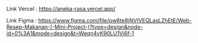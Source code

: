 Link Vercel :
https://aneka-rasa.vercel.app/

Link Figma :
https://www.figma.com/file/pw6te8jNVIVEQLasLZhEtE/Web-Resep-Makanan-(-Mini-Project-)?type=design&node-id=0%3A1&mode=design&t=Weqn4vK90LU1Vi6f-1
